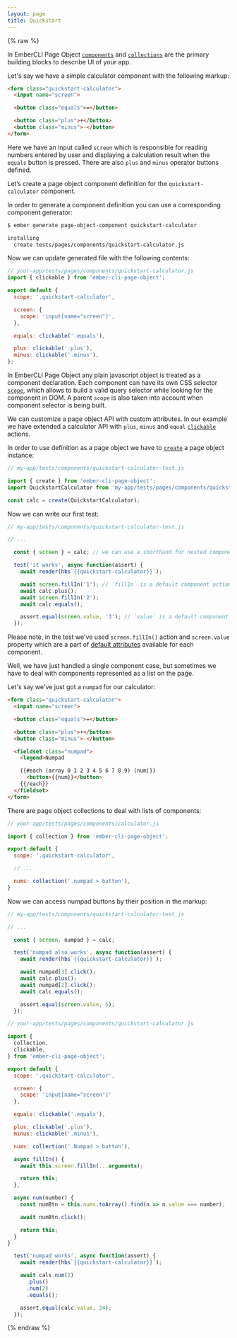 ```yaml
---
layout: page
title: Quickstart
---
```


{% raw %}

In EmberCLI Page Object [`components`](./components) and [`collections`](./api/collection) are the primary building blocks to describe UI of your app. 

Let's say we have a simple calculator component with the following markup:

```html
<form class="quickstart-calculator">
  <input name="screen">

  <button class="equals">=</button>

  <button class="plus">+</button>
  <button class="minus">-</button>
</form>
```

Here we have an input called `screen` which is responsible for reading numbers entered by user and displaying a calculation result when the `equals` button is pressed. There are also `plus` and `minus` operator buttons defined.

Let’s create a page object component definition for the `quickstart-calculator` component.

In order to generate a component definition you can use a corresponding component generator:

```bash
$ ember generate page-object-component quickstart-calculator

installing
  create tests/pages/components/quickstart-calculator.js
```

Now we can update generated file with the following contents:

```js
// your-app/tests/pages/components/quickstart-calculator.js
import { clickable } from 'ember-cli-page-object';

export default {
  scope: '.quickstart-calculator',

  screen: {
    scope: 'input[name="screen"]',
  },

  equals: clickable('.equals'),

  plus: clickable('.plus'),
  minus: clickable('.minus'),
};
```

In EmberCLI Page Object any plain javascript object is treated as a component declaration.
Each component can have its own CSS selector [`scope`](./query-options#scope), which allows to build a valid query selector while looking for the component in DOM. A parent `scope` is also taken into account when component selector is being built. 

We can customize a page object API with custom attributes. In our example we have extended a calculator API with `plus`, `minus` and `equal` [`clickable`](./api/clickable) actions.

In order to use definition as a page object we have to [`create`](./api/create) a page object instance:

```js
// my-app/tests/components/quickstart-calculator-test.js

import { create } from 'ember-cli-page-object';
import QuickstartCalculator from 'my-app/tests/pages/components/quickstart-calculator';

const calc = create(QuickstartCalculator);
```

Now we can write our first test:

```js
// my-app/tests/components/quickstart-calculator-test.js

// ...

  const { screen } = calc; // we can use a shorthand for nested components

  test('it works', async function(assert) {
    await render(hbs`{{quickstart-calculator}}`);

    await screen.fillIn('1'); // `fillIn` is a default component action
    await calc.plus();
    await screen.fillIn('2');
    await calc.equals();

    assert.equal(screen.value, '3'); // `value` is a default component property
  });
```

Please note, in the test we've used `screen.fillIn()` action and `screen.value` property which are a part of [default attributes](./components#default-attributes) available for each component. 

Well, we have just handled a single component case, but sometimes we have to deal with components represented as a list on the page.

Let's say we've just got a `numpad` for our calculator:

```html
<form class="quickstart-calculator">
  <input name="screen">

  <button class="equals">=</button>

  <button class="plus">+</button>
  <button class="minus">-</button>

  <fieldset class="numpad">
    <legend>Numpad

    {{#each (array 0 1 2 3 4 5 6 7 8 9) |num|}}
      <button>{{num}}</button>
    {{/each}}
  </fieldset>
</form>
```

There are page object collections to deal with lists of components:

```js
// your-app/tests/pages/components/calculator.js

import { collection } from 'ember-cli-page-object';

export default {
  scope: '.quickstart-calculator',

  // ...

  nums: collection('.numpad > button'),
}
```

Now we can access numpad buttons by their position in the markup:

```js
// my-app/tests/components/quickstart-calculator-test.js

// ...

  const { screen, numpad } = calc;

  test('numpad also works', async function(assert) {
    await render(hbs`{{quickstart-calculator}}`);

    await numpad[3].click();
    await calc.plus();
    await numpad[2].click();
    await calc.equals();

    assert.equal(screen.value, 5);
  });
```

```js
// your-app/tests/pages/components/quickstart-calculator.js

import {
  collection,
  clickable,
} from 'ember-cli-page-object';

export default {
  scope: '.quickstart-calculator',

  screen: {
    scope: 'input[name="screen"]'
  },

  equals: clickable('.equals'),

  plus: clickable('.plus'),
  minus: clickable('.minus'),

  nums: collection('.Numpad > button'),

  async fillIn() {
    await this.screen.fillIn(...arguments);

    return this;
  },

  async num(number) {
    const numBtn = this.nums.toArray().find(n => n.value === number);

    await numBtn.click();

    return this;
  }
}
```

```js
  test('numpad works', async function(assert) {
    await render(hbs`{{quickstart-calculator}}`);

    await cals.num(2)
      .plus()
      .num(2)
      .equals();

    assert.equal(calc.value, 24);
  });
```

{% endraw %}
